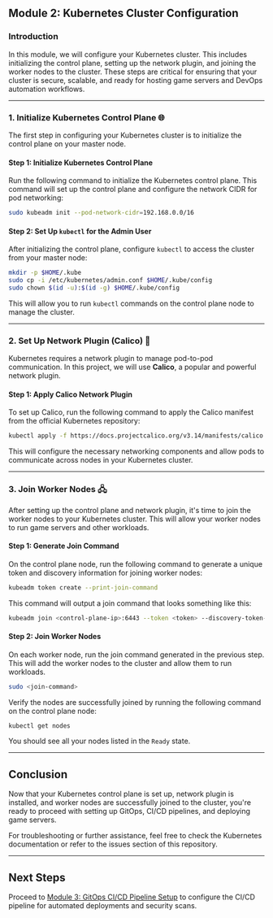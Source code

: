 ## Module 2: Kubernetes Cluster Configuration

### Introduction

In this module, we will configure your Kubernetes cluster. This includes initializing the control plane, setting up the network plugin, and joining the worker nodes to the cluster. These steps are critical for ensuring that your cluster is secure, scalable, and ready for hosting game servers and DevOps automation workflows.

---

### 1. Initialize Kubernetes Control Plane 🌐

The first step in configuring your Kubernetes cluster is to initialize the control plane on your master node.

#### Step 1: Initialize Kubernetes Control Plane

Run the following command to initialize the Kubernetes control plane. This command will set up the control plane and configure the network CIDR for pod networking:

```bash
sudo kubeadm init --pod-network-cidr=192.168.0.0/16
```

#### Step 2: Set Up `kubectl` for the Admin User

After initializing the control plane, configure `kubectl` to access the cluster from your master node:

```bash
mkdir -p $HOME/.kube
sudo cp -i /etc/kubernetes/admin.conf $HOME/.kube/config
sudo chown $(id -u):$(id -g) $HOME/.kube/config
```

This will allow you to run `kubectl` commands on the control plane node to manage the cluster.

---

### 2. Set Up Network Plugin (Calico) 📡

Kubernetes requires a network plugin to manage pod-to-pod communication. In this project, we will use **Calico**, a popular and powerful network plugin.

#### Step 1: Apply Calico Network Plugin

To set up Calico, run the following command to apply the Calico manifest from the official Kubernetes repository:

```bash
kubectl apply -f https://docs.projectcalico.org/v3.14/manifests/calico.yaml
```

This will configure the necessary networking components and allow pods to communicate across nodes in your Kubernetes cluster.

---

### 3. Join Worker Nodes 🖧

After setting up the control plane and network plugin, it's time to join the worker nodes to your Kubernetes cluster. This will allow your worker nodes to run game servers and other workloads.

#### Step 1: Generate Join Command

On the control plane node, run the following command to generate a unique token and discovery information for joining worker nodes:

```bash
kubeadm token create --print-join-command
```

This command will output a join command that looks something like this:

```bash
kubeadm join <control-plane-ip>:6443 --token <token> --discovery-token-ca-cert-hash <hash>
```

#### Step 2: Join Worker Nodes

On each worker node, run the join command generated in the previous step. This will add the worker nodes to the cluster and allow them to run workloads.

```bash
sudo <join-command>
```

Verify the nodes are successfully joined by running the following command on the control plane node:

```bash
kubectl get nodes
```

You should see all your nodes listed in the `Ready` state.

---

## Conclusion

Now that your Kubernetes control plane is set up, network plugin is installed, and worker nodes are successfully joined to the cluster, you're ready to proceed with setting up GitOps, CI/CD pipelines, and deploying game servers.

For troubleshooting or further assistance, feel free to check the Kubernetes documentation or refer to the issues section of this repository.

---

## Next Steps

Proceed to [Module 3: GitOps CI/CD Pipeline Setup](#module-3-gitops-cicd-pipeline-setup) to configure the CI/CD pipeline for automated deployments and security scans.

